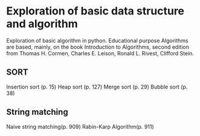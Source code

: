 # Exploration of basic data structure and algorithm

Exploration of basic algorithm in python. Educational purpose
Algorithms are based, mainly, on the book Introduction to Algorithms, second edition from Thomas H. Cormen, Charles E. Leison, Ronald L. Rivest, Clifford Stein.

## SORT
Insertion sort (p. 15)
Heap sort (p. 127)
Merge sort (p. 29)
Bubble sort (p. 38)

## String matching
Naive string matching(p. 909)
Rabin-Karp Algorithm(p. 911)

